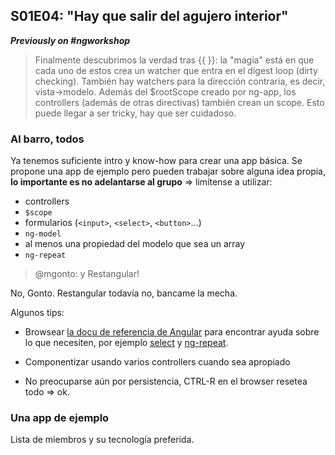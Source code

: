 ## S01E04: "Hay que salir del agujero interior"

**_Previously on #ngworkshop_**

> Finalmente descubrimos la verdad tras {{ }}: la "magia" está en que cada uno de estos crea un watcher que entra en el digest loop (dirty checking). También hay watchers para la dirección contraria, es decir, vista->modelo. Además del $rootScope creado por ng-app, los controllers (además de otras directivas) también crean un scope. Esto puede llegar a ser tricky, hay que ser cuidadoso.

### Al barro, todos

Ya tenemos suficiente intro y know-how para crear una app básica. Se propone una app de ejemplo pero pueden trabajar sobre alguna idea propia, **lo importante es no adelantarse al grupo** => limítense a utilizar:

- controllers
- `$scope`
- formularios (`<input>`, `<select>`, `<button>`...)
- `ng-model`
- al menos una propiedad del modelo que sea un array
- `ng-repeat`

> @mgonto: y Restangular!

No, Gonto. Restangular todavía no, bancame la mecha.

Algunos tips:

- Browsear [la docu de referencia de Angular](http://docs.angularjs.org/api/) para encontrar ayuda sobre lo que necesiten, por ejemplo [select](http://docs.angularjs.org/api/ng/directive/select) y [ng-repeat](http://docs.angularjs.org/api/ng/directive/ngRepeat).

- Componentizar usando varios controllers cuando sea apropiado

- No preocuparse aún por persistencia, CTRL-R en el browser resetea todo => ok.

### Una app de ejemplo

Lista de miembros y su tecnología preferida.
